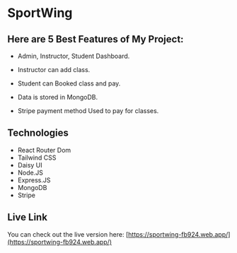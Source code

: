 # SportWing

## Here are 5 Best Features of My Project:

- Admin, Instructor, Student Dashboard.

- Instructor can add class.

- Student can Booked class and pay.

- Data is stored in MongoDB.

- Stripe payment method Used to pay for classes.

## Technologies
- React Router Dom
- Tailwind CSS
- Daisy UI
- Node.JS
- Express.JS
- MongoDB
- Stripe

## Live Link

You can check out the live version here: [https://sportwing-fb924.web.app/](https://sportwing-fb924.web.app/)
